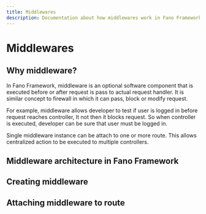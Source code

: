 ```yaml
---
title: Middlewares
description: Documentation about how middlewares work in Fano Framework
---
```


<h1 class="major">Middlewares</h1>

## Why middleware?

In Fano Framework, middleware is an optional software component that is executed before or after request is pass to actual request handler. It is similar concept to firewall in which it can pass, block or modify request.

For example, middleware allows developer to test if user is logged in before
request reaches controller, It not then it blocks request.
So when controller is executed, developer can be sure that user must be logged in.

Single middleware instance can be attach to one or more route. This allows
centralized action to be executed to multiple controllers.

## Middleware architecture in Fano Framework

## Creating middleware

## Attaching middleware to route
